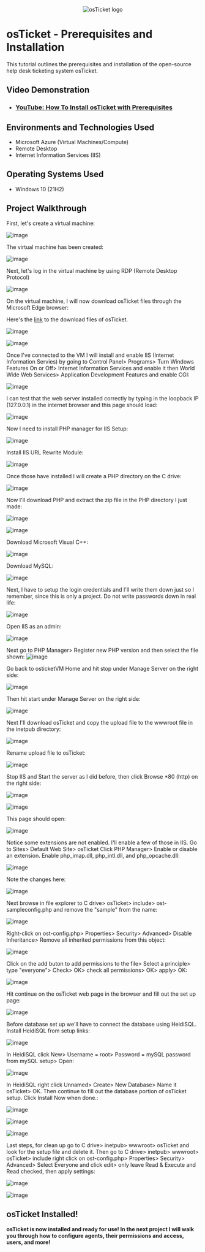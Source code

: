 <p align="center">
<img src="https://i.imgur.com/Clzj7Xs.png" alt="osTicket logo"/>
</p>

<h1>osTicket - Prerequisites and Installation</h1>
This tutorial outlines the prerequisites and installation of the open-source help desk ticketing system osTicket.<br />


<h2>Video Demonstration</h2>

- ### [YouTube: How To Install osTicket with Prerequisites](https://www.youtube.com)

<h2>Environments and Technologies Used</h2>

- Microsoft Azure (Virtual Machines/Compute)
- Remote Desktop
- Internet Information Services (IIS)

<h2>Operating Systems Used </h2>

- Windows 10</b> (21H2)

<h2>Project Walkthrough</h2>

First, let's create a virtual machine:

![image](https://github.com/user-attachments/assets/21ba53af-d727-448f-a6c0-51a83cf87ef9)

The virtual machine has been created:

![image](https://github.com/user-attachments/assets/07355011-8adc-449f-9960-72681f1187ba)

Next, let's log in the virtual machine by using RDP (Remote Desktop Protocol)

![image](https://github.com/user-attachments/assets/bc622b2f-dd49-428b-9ea1-ae244e4948a9)

On the virtual machine, I will now download osTicket files through the Microsoft Edge browser:

Here's the <a href="https://drive.usercontent.google.com/download?id=1b3RBkXTLNGXbibeMuAynkfzdBC1NnqaD&export=download&authuser=0)">link</a> to the download files of osTicket.

![image](https://github.com/user-attachments/assets/81bc6428-695f-43b3-be0b-f7f75bf020ad)

![image](https://github.com/user-attachments/assets/f63bf82b-982a-4e4a-8897-d0a4b2b194c2)

Once I've connected to the VM I will install and enable IIS (Internet Information Servies) by going to Control Panel> Programs> Turn Windows Features On or Off> Internet Information Services and enable it then World Wide Web Services> Application Development Features and enable CGI:

![image](https://github.com/user-attachments/assets/d7b839ad-380f-4e99-b5a0-d28669ef6b77)

I can test that the web server installed correctly by typing in the loopback IP (127.0.0.1) in the internet browser and this page should load:

![image](https://github.com/user-attachments/assets/e96ede41-86af-4d95-b2ef-4a750ab6434b)

Now I need to install PHP manager for IIS Setup:

![image](https://github.com/user-attachments/assets/2a4067ea-20be-481d-84b5-f2d0aa880a31)

Install IIS URL Rewrite Module:

![image](https://github.com/user-attachments/assets/76fff78f-17fd-45de-a028-ce452075c2d9)

Once those have installed I will create a PHP directory on the C drive:

![image](https://github.com/user-attachments/assets/383f4fe6-3636-46a9-8823-58f2d467304f)

Now I'll download PHP and extract the zip file in the PHP directory I just made:

![image](https://github.com/user-attachments/assets/9befcf81-8115-43c9-82ff-b1f1a3ae42b6)

![image](https://github.com/user-attachments/assets/abeabd21-ce23-43f0-96f7-204505f083ef)

Download Microsoft Visual C++:

![image](https://github.com/user-attachments/assets/997e7acb-dd36-4483-a007-6efcf0c01010)

Download MySQL:

![image](https://github.com/user-attachments/assets/5f617264-c988-446d-927b-47e022e24a3f)

Next, I have to setup the login credentials and I'll write them down just so I remember, since this is only a project. Do not write passwords down in real life:

![image](https://github.com/user-attachments/assets/14615a72-eac2-44f8-9d4b-4ce15b77d4da)

Open IIS as an admin:

![image](https://github.com/user-attachments/assets/330e1d06-283d-43af-bf6f-57d587e1d4fc)

Next go to PHP Manager> Register new PHP version and then select the file shown:
![image](https://github.com/user-attachments/assets/47a9ffed-e060-4100-9a15-48e66a8e2d6d)

Go back to osticketVM Home and hit stop under Manage Server on the right side:

![image](https://github.com/user-attachments/assets/1ed48429-7865-40fa-bc91-f2055c142d28)

Then hit start under Manage Server on the right side:

![image](https://github.com/user-attachments/assets/f4c8b04b-3f50-4350-95d3-ca7c1ca2de49)

Next I'll download osTicket and copy the upload file to the wwwroot file in the inetpub directory:

![image](https://github.com/user-attachments/assets/e4b14bd6-68f3-4095-bb28-fbd09e7cfcee)

Rename upload file to osTicket:

![image](https://github.com/user-attachments/assets/959787f7-5853-4ebd-ae02-2c309cc661af)

Stop IIS and Start the server as I did before, then click Browse *80 (http) on the right side:

![image](https://github.com/user-attachments/assets/45086c12-0f7c-4de8-8f2e-d48c85f96b6f)

![image](https://github.com/user-attachments/assets/7b819bc4-75ed-4d69-ada4-5a87a2f59ce4)

This page should open:

![image](https://github.com/user-attachments/assets/f03bca4f-0985-4593-8740-e798d4a08337)

Notice some extensions are not enabled. I'll enable a few of those in IIS. Go to Sites> Default Web Site> osTicket Click PHP Manager> Enable or disable an extension. Enable php_imap.dll, php_intl.dll, and php_opcache.dll:

![image](https://github.com/user-attachments/assets/ccd2953c-0cd8-4533-8cd6-3ecef8dd7600)

Note the changes here:

![image](https://github.com/user-attachments/assets/3b41aac2-fa96-4880-848c-1268f6e5db56)

Next browse in file explorer to C drive> osTicket> include> ost-sampleconfig.php and remove the "sample" from the name:

![image](https://github.com/user-attachments/assets/be981826-ccc9-4fee-b33a-f212dfa5df26)

Right-click on ost-config.php> Properties> Security> Advanced> Disable Inheritance> Remove all inherited permissions from this object:

![image](https://github.com/user-attachments/assets/fe30a37a-8d9a-4827-8cc5-4deee4dfdb63)

Click on the add buton to add permissions to the file> Select a principle> type "everyone"> Check> OK> check all permissions> OK> apply> OK:

![image](https://github.com/user-attachments/assets/2818d9b2-ae04-498a-ae58-9ed9ef32b9c6)

Hit continue on the osTicket web page in the browser and fill out the set up page:

![image](https://github.com/user-attachments/assets/ea0bb2ab-fc87-495e-8449-deaf0f4bc9b0)

Before database set up we'll have to connect the database using HeidiSQL. Install HeidiSQL from setup links:

![image](https://github.com/user-attachments/assets/5296ca6f-2c9a-4a09-a485-b6f12ee85dd7)

In HeidiSQL click New> Username = root> Password = mySQL password from mySQL setup> Open:

![image](https://github.com/user-attachments/assets/b3aa0e3c-a798-4af0-93a2-eb5367a46069)

In HeidiSQL right click Unnamed> Create> New Database> Name it osTicket> OK. Then continue to fill out the database portion of osTicket setup. Click Install Now when done.:

![image](https://github.com/user-attachments/assets/a6e2e408-5597-4a17-90e4-85018e248644)

![image](https://github.com/user-attachments/assets/e708c363-214f-4918-9768-3a11bf4739e9)

![image](https://github.com/user-attachments/assets/09d54ad7-0768-458f-ab76-90455dc1fd62)

Last steps, for clean up go to C drive> inetpub> wwwroot> osTicket and look for the setup file and delete it. Then go to C drive> inetpub> wwwroot> osTicket> include right click on ost-config.php> Properties> Security> Advanced> Select Everyone and click edit> only leave Read & Execute and Read checked, then apply settings:

![image](https://github.com/user-attachments/assets/cb5729f5-3f54-4918-9644-6907156488ae)

![image](https://github.com/user-attachments/assets/1cc8fa85-ea92-4833-b6ea-02b4d2cf50cf)

<h2>osTicket Installed!</h2>

<b>osTicket is now installed and ready for use! In the next project I will walk you through how to configure agents, their permissions and access, users, and more!  </b>
